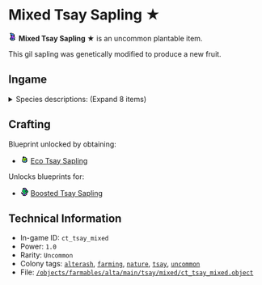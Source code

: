 # Mixed Tsay Sapling ★

<img src="https://raw.githubusercontent.com/Ceterai/Enternia/main/objects/farmables/alta/main/tsay/mixed/icon.png" alt="Mixed Tsay Sapling ★ icon" loading="lazy" height="16px" width="auto" /> **Mixed Tsay Sapling ★** is an uncommon plantable item.

This gil sapling was genetically modified to produce a new fruit.

## Ingame

<details markdown="1"><summary>Species descriptions: (Expand 8 items)</summary>

- Alta: Tsay is probably the most vibrant tasting fruit out there.
- Apex: Tastes like a tomato with spices.
- Avian: The hardest seeds I've seen.
- Floran: ... Sssssssssssssssssssalt.
- Glitch: Disappointed. A fruit with salt, what an innovation.
- Human: A salty tomato!
- Hylotl: A salty fruit of unknown origin.
- Novakid: Have never seen a salty fruit until now.

</details>

## Crafting

Blueprint unlocked by obtaining:

- <img src="https://raw.githubusercontent.com/Ceterai/Enternia/main/objects/farmables/alta/main/tsay/eco/icon.png" alt="Eco Tsay Sapling icon" loading="lazy" height="16px" width="auto" /> [Eco Tsay Sapling](https://ceterai.github.io/MyEnternia/Wiki/EcoTsaySapling)

Unlocks blueprints for:

- <img src="https://raw.githubusercontent.com/Ceterai/Enternia/main/objects/farmables/alta/main/tsay/boosted/icon.png" alt="Boosted Tsay Sapling icon" loading="lazy" height="16px" width="auto" /> [Boosted Tsay Sapling](https://ceterai.github.io/MyEnternia/Wiki/BoostedTsaySapling)

## Technical Information

- In-game ID: `ct_tsay_mixed`
- Power: `1.0`
- Rarity: `Uncommon`
- Colony tags: [`alterash`](https://ceterai.github.io/MyEnternia/Wiki/Tags/Alterash), [`farming`](https://ceterai.github.io/MyEnternia/Wiki/Tags/Farming), [`nature`](https://ceterai.github.io/MyEnternia/Wiki/Tags/Nature), [`tsay`](https://ceterai.github.io/MyEnternia/Wiki/Tags/Tsay), [`uncommon`](https://ceterai.github.io/MyEnternia/Wiki/Tags/Uncommon)
- File: [`/objects/farmables/alta/main/tsay/mixed/ct_tsay_mixed.object`](https://github.com/Ceterai/Enternia/blob/main/objects/farmables/alta/main/tsay/mixed/ct_tsay_mixed.object)
